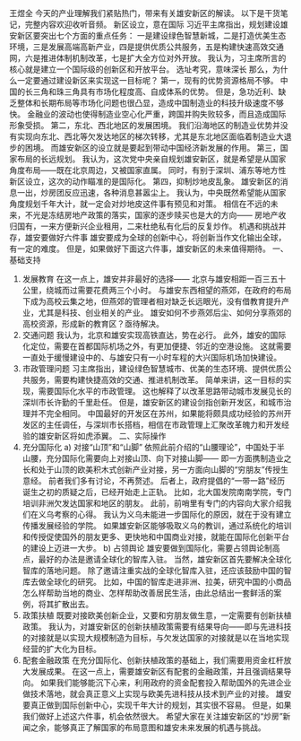 王煜全
今天的产业理解我们紧贴热门，带来有关雄安新区的解读。 以下是干货笔记，完整内容欢迎收听音频。
新区设立，意在国际
习近平主席指出，规划建设雄安新区要突出七个方面的重点任务：
一是建设绿色智慧新城，二是打造优美生态环境，三是发展高端高新产业，四是提供优质公共服务，五是构建快速高效交通网，六是推进体制机制改革，七是扩大全方位对外开放。
我认为，习主席所言的核心就是建立一个国际级的创新区和开放平台。
选址考究，意味深长
那么，为什么一定要通过建设新区来实现这一目标呢？
第一，现有的优势资源格局不够。
中国的长三角和珠三角具有市场化程度高、自成体系的优势。
但是，急功近利、缺乏整体和长期布局等市场化问题也很凸显，造成中国制造业的科技升级速度不够快。
金融业的波动也使得制造业空心化严重，跨国并购失败较多，而且造成国际形象受损。
第二，东北、西北地区的发展困境。
我们沿海地区的制造业优势并没有实现向东北、西北等欠发达地区的梯次转移，尤其是东北地区面临着制造业大退步的困境。
而雄安新区的设立就是要起到带动中国经济新发展的作用。
第三，国家布局的长远规划。
我认为，这次党中央亲自规划雄安新区，就是希望是从国家角度布局——既在北京周边，又被国家直属。
同时，有别于深圳、浦东等地方性新区设立，这次的动作瞄准的是国际化。
第四，抑制炒地皮乱象。
雄安新区的消息一出，炒房团反应迅速，各种消息甚嚣尘上。
我认为，中央既然希望能从国家角度规划千年大计，就一定会对炒地皮这件事有预见和对策。
相信在不远的未来，不光是冻结房地产政策的落实，国家的逐步赎买也是大的方向—— 房地产收归国有，一来方便新兴企业租用，二来杜绝私有化后的反复炒作。
机遇和挑战并存，雄安要做好六件事
雄安要成为全球的创新中心，将创新当作文化输出全球，有一定的难度。
但是，如果做好下面这六件事，雄安新区的未来值得期待。
一、基础支持
1. 发展教育
在这一点上，雄安并非最好的选择——
北京与雄安相距一百三五十公里，绕城而过需要花费两三个小时。
与雄安东西相望的燕郊，在政府的布局下成为高校云集之地，但燕郊的管理者相对缺乏长远眼光，没有借教育提升产业，尤其是科技、创业相关的产业。
雄安如何不步燕郊后尘、如何分享燕郊的高校资源，形成新的教育区？亟待解决。
2. 交通问题
我认为，北京和雄安实现高铁直达，势在必行。
此外，雄安的国际化定位，需要在首都国际机场之外，有更加便捷、邻近的空港设施。
这就需要一直处于缓慢建设中的、与雄安只有一小时车程的大兴国际机场加快建设。
3. 市政管理问题
习主席指出，建设绿色智慧城市、优美的生态环境、提供优质公共服务，需要构建快捷高效的交通、推进机制改革。
简单来讲，这一目标的实现，需要国际化水平的市政管理。
这也解释了以改革思路带动城市发展见长的深圳市长许勤的千里赴任。
但是，雄安新区的建设剑指创新开发区，和城市治理并不完全相同。
中国最好的开发区在苏州，如果能将颇具成功经验的苏州开发区的主任调任，与深圳市长搭档，相信在市政管理上汇聚改革魄力和开发经验的雄安新区将如虎添翼。
二、实际操作
1. 充分国际化
a)  对接“山顶”和“山脚”
依照此前介绍的“山腰理论”，中国处于半山腰，充分国际化需要向上对接山顶、向下对接山脚——
即一方面携制造业之长和处于山顶的欧美积木式创新产业对接，另一方面向山脚的“穷朋友”传授生意经。
前者我们多有讨论，不再赘述。
后者上，政府提倡的“一带一路”经历诞生之初的质疑之后，已经开始走上正轨。
比如，北大国发院南南学院，专门培训非洲欠发达国家和地区的朋友。
此前，前哨里有专门的内容向大家介绍我们在义乌考察的心得。
我认为义乌未能进一步国际化的原因，就在于没有建立传播发展经验的学院。
如果雄安新区能够吸取义乌的教训，通过系统化的培训和传授促使国外的朋友更多、更快地和中国商业对接，就能在国际化创新平台的建设上迈进一大步。
b)  占领舆论
雄安要做到国际化，需要占领舆论制高点，最好的办法是邀请全球化的智库入驻。
当然，雄安新区首先要解决全球化智库的落地问题。
除了邀请注重实战的全球化智库入驻，还应该鼓励中国的智库去做全球化的研究。
比如，中国的智库走进非洲、拉美，研究中国的小商品怎么样帮助当地的商业、怎样帮助改善居民生活，由此总结出一套鲜活的案例，将其扩散出去。
2. 政策扶植
既要对接欧美创新企业，又要和穷朋友做生意，一定需要有创新扶植政策。
我认为，对雄安新区的创新扶植政策需要有结果导向——即与先进科技的对接就是以实现大规模制造为目标，与欠发达国家的对接就是以在当地实现经营的扩大化为目标。
3. 配套金融政策
在充分国际化、创新扶植政策的基础上，我们需要用资金杠杆放大发展成果。
在这一点上，需要雄安新区有配套的金融政策，并且强调结果导向。
如果我们能够能沉下心来，利用政府的资金配套投入帮助国外的先进企业做技术落地，就会真正意义上实现与欧美先进科技从技术到产业的对接。
雄安要真正做到国际创新中心，实现千年大计的规划，其实很不容易。
但是，如果我们做好上述这六件事，机会依然很大。
希望大家在关注雄安新区的“炒房”新闻之余，能够真正了解国家的布局意图和雄安未来发展的机遇与挑战。
